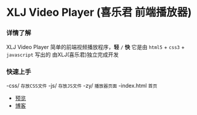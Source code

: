 # XLJ Video Player (喜乐君 前端播放器)
### 详情了解
XLJ Video Player 简单的前端视频播放程序，**轻** `/` **快**
它是由 `html5` + `css3` + `javascript` 写出的
由XLJ(喜乐君)独立完成开发

### 快速上手
-css/ `存放CSS文件`
-js/ `存放JS文件`
-zy/ `播放器页面`
-index.html `首页`

* [预览](https://xlj0.com/dm/)
* [博客](https://xlj0.com)